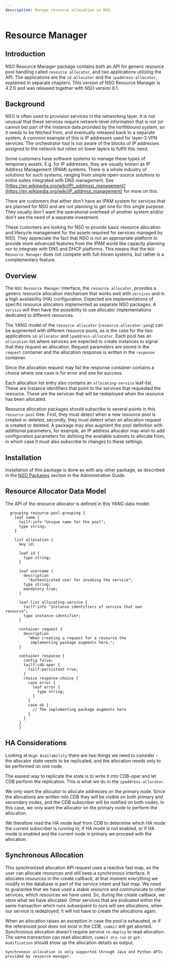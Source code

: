 ```yaml
---
description: Manage resource allocation in NSO.
---
```


# Resource Manager

## Introduction <a href="#introduction" id="introduction"></a>

NSO Resource Manager package contains both an API for generic resource pool handling called `resource allocator`, and two applications utilizing the API. The applications are the `id-allocator` and the `ipaddress-allocator`, explained in separate chapters. This version of NSO Resource Manager is 4.2.0 and was released together with NSO version 6.1.

## Background <a href="#d5e17" id="d5e17"></a>

NSO is often used to provision services in the networking layer. It is not unusual that these services require network-level information that is not (or cannot be) part of the instance data provided by the northbound system, so it needs to be fetched from, and eventually released back to a separate system. A common example of this is IP addresses used for layer-3 VPN services. The orchestrator tool is not aware of the blocks of IP addresses assigned to the network but relies on lower layers to fulfill this need.

Some customers have software systems to manage these types of temporary assets. E.g. for IP addresses, they are usually known as IP Address Management (IPAM) systems. There is a whole industry of solutions for such systems, ranging from simple open-source solutions to entire suites integrated with DNS management. See [https://en.wikipedia.org/wiki/IP\_address\_management](https://en.wikipedia.org/wiki/IP_address_management) for more on this.

There are customers that either don't have an IPAM system for services that are planned for NSO and are not planning to get one for this single purpose. They usually don't want the operational overhead of another system and/or don't see the need of a separate investment.

These customers are looking for NSO to provide basic resource allocation and lifecycle management for the assets required for services managed by NSO. They appreciate the fact that NSO is not an appropriate platform to provide more advanced features from the IPAM world like capacity planning nor to integrate with DNS and DHCP platforms. This means that the `NSO Resource Manager` does not compete with full-blown systems, but rather is a complementary feature.

## Overview <a href="#d5e25" id="d5e25"></a>

The `NSO Resource Manager` interface, the `resource allocator`, provides a generic resource allocation mechanism that works well with `services` and in a high availability (HA) configuration. Expected are implementations of specific resource allocators implemented as separate NSO packages. A `service` will then have the possibility to use allocator implementations dedicated to different resources.

The YANG model of the `resource allocator` (`resource-allocator.yang`) can be augmented with different resource pools, as is the case for the two applications `id-allocator` and `ipaddress-allocator`. Each pool has an `allocation` list where services are expected to create instances to signal that they request an allocation. Request parameters are stored in the `request` container and the allocation response is written in the `response` container.

Since the allocation request may fail the response container contains a choice where one case is for error and one for success.

Each allocation list entry also contains an `allocating-service` leaf-list. These are instance identifiers that point to the services that requested the resource. These are the services that will be redeployed when the resource has been allocated.

Resource allocation packages should subscribe to several points in this `resource-pool` tree. First, they must detect when a new resource pool is created or deleted, secondly, they must detect when an allocation request is created or deleted. A package may also augment the pool definition with additional parameters, for example, an IP address allocator may wish to add configuration parameters for defining the available subnets to allocate from, in which case it must also subscribe to changes to these settings.

## Installation <a href="#d5e45" id="d5e45"></a>

Installation of this package is done as with any other package, as described in the [NSO Packages](https://cisco-tailf.gitbook.io/nso-docs/administration/management/package-mgmt) section in the Administration Guide.

## Resource Allocator Data Model <a href="#d5e48" id="d5e48"></a>

The API of the resource allocator is defined in this YANG data model:

```
  grouping resource-pool-grouping {
    leaf name {
      tailf:info "Unique name for the pool";
      type string;
    }

    list allocation {
      key id;

      leaf id {
        type string;
      }

      leaf username {
        description
          "Authenticated user for invoking the service";
        type string;
        mandatory true;
      }

      leaf-list allocating-service {
        tailf:info "Instance identifiers of service that own resource";
        type instance-identifier;
      }

      container request {
        description
          "When creating a request for a resource the
           implementing package augments here.";
      }

      container response {
        config false;
        tailf:cdb-oper {
          tailf:persistent true;
        }
        choice response-choice {
          case error {
            leaf error {
              type string;
            }
          }
          case ok {
            // The implementing package augments here
          }
        }
      }
      }
```

## HA Considerations <a href="#d5e52" id="d5e52"></a>

Looking at `High Availability` there are two things we need to consider - the allocator state needs to be replicated, and the allocation needs only to be performed on one node.

The easiest way to replicate the state is to write it into CDB-oper and let CDB perform the replication. This is what we do in the `ipaddress-allocator`.

We only want the allocator to allocate addresses on the primary node. Since the allocations are written into CDB they will be visible on both primary and secondary nodes, and the CDB subscriber will be notified on both nodes. In this case, we only want the allocator on the primary node to perform the allocation.

We therefore read the HA mode leaf from CDB to determine which HA mode the current subscriber is running in; if HA mode is not enabled, or if HA mode is enabled and the current node is primary we proceed with the allocation.

## Synchronous Allocation <a href="#d5e60" id="d5e60"></a>

This synchronized allocation API request uses a reactive fast map, so the user can allocate resources and still keep a synchronous interface. It allocates resources in the create callback, at that moment everything we modify in the database is part of the service intent and fast map. We need to guarantee that we have used a stable resource and communicate to other services, which resources we have used. So, during the create callback, we store what we have allocated. Other services that are evaluated within the same transaction which runs subsequent to ours will see allocations, when our service is redeployed, it will not have to create the allocations again.

When an allocation raises an exception in case the pool is exhausted, or if the referenced pool does not exist in the CDB, `commit` will get aborted. Synchronous allocation doesn't require service `re-deploy` to read allocation. The same transaction can read allocation, `commit dry-run` or `get-modification` should show up the allocation details as output.

`Synchronous allocation is only supported through Java and Python APIs provided by resource-manager.`
